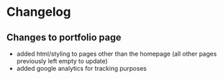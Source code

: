 # Changelog

## Changes to portfolio page

- added html/styling to pages other than the homepage (all other pages previously left empty to update)
- added google analytics for tracking purposes
